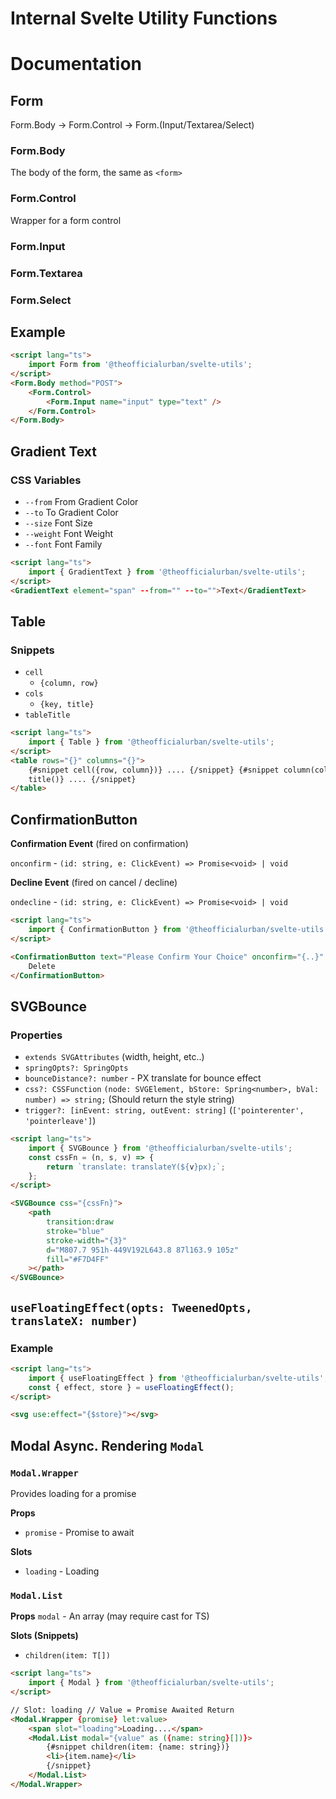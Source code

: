 # Internal Svelte Utility Functions

# Documentation

## Form

Form.Body -> Form.Control -> Form.(Input/Textarea/Select)

### Form.Body

The body of the form, the same as `<form>`

### Form.Control

Wrapper for a form control

### Form.Input

### Form.Textarea

### Form.Select

## Example

```html
<script lang="ts">
	import Form from '@theofficialurban/svelte-utils';
</script>
<Form.Body method="POST">
	<Form.Control>
		<Form.Input name="input" type="text" />
	</Form.Control>
</Form.Body>
```

## Gradient Text

### CSS Variables

- `--from` From Gradient Color
- `--to` To Gradient Color
- `--size` Font Size
- `--weight` Font Weight
- `--font` Font Family

```html
<script lang="ts">
	import { GradientText } from '@theofficialurban/svelte-utils';
</script>
<GradientText element="span" --from="" --to="">Text</GradientText>
```

## Table

### Snippets

- `cell`
  - `{column, row}`
- `cols`
  - `{key, title}`
- `tableTitle`

```html
<script lang="ts">
	import { Table } from '@theofficialurban/svelte-utils';
</script>
<table rows="{}" columns="{}">
	{#snippet cell({row, column})} .... {/snippet} {#snippet column(col)} .... {/snippet} {#snippet
	title()} .... {/snippet}
</table>
```

## ConfirmationButton

**Confirmation Event** (fired on confirmation)

`onconfirm` - `(id: string, e: ClickEvent) => Promise<void> | void`

**Decline Event** (fired on cancel / decline)

`ondecline` - `(id: string, e: ClickEvent) => Promise<void> | void`

```html
<script lang="ts">
	import { ConfirmationButton } from '@theofficialurban/svelte-utils';
</script>

<ConfirmationButton text="Please Confirm Your Choice" onconfirm="{..}" ondecline="{..}">
	Delete
</ConfirmationButton>
```

## SVGBounce

### Properties

- `extends SVGAttributes` (width, height, etc..)
- `springOpts?: SpringOpts`
- `bounceDistance?: number` - PX translate for bounce effect
- `css?: CSSFunction` `(node: SVGElement, bStore: Spring<number>, bVal: number) => string;` (Should return the style string)
- `trigger?: [inEvent: string, outEvent: string]` (`['pointerenter', 'pointerleave']`)

```html
<script lang="ts">
	import { SVGBounce } from '@theofficialurban/svelte-utils';
	const cssFn = (n, s, v) => {
		return `translate: translateY(${v}px);`;
	};
</script>

<SVGBounce css="{cssFn}">
	<path
		transition:draw
		stroke="blue"
		stroke-width="{3}"
		d="M807.7 951h-449V192L643.8 87l163.9 105z"
		fill="#F7D4FF"
	></path>
</SVGBounce>
```

## `useFloatingEffect(opts: TweenedOpts, translateX: number)`

### Example

```html
<script lang="ts">
	import { useFloatingEffect } from '@theofficialurban/svelte-utils';
	const { effect, store } = useFloatingEffect();
</script>

<svg use:effect="{$store}"></svg>
```

## Modal Async. Rendering `Modal`

### `Modal.Wrapper`

Provides loading for a promise

**Props**

- `promise` - Promise to await

**Slots**

- `loading` - Loading

### `Modal.List`

**Props**
`modal` - An array (may require cast for TS)

**Slots (Snippets)**

- `children(item: T[])`

```html
<script lang="ts">
	import { Modal } from '@theofficialurban/svelte-utils';
</script>

// Slot: loading // Value = Promise Awaited Return
<Modal.Wrapper {promise} let:value>
	<span slot="loading">Loading....</span>
	<Modal.List modal="{value" as ({name: string}[])}>
		{#snippet children(item: {name: string})}
		<li>{item.name}</li>
		{/snippet}
	</Modal.List>
</Modal.Wrapper>
```
